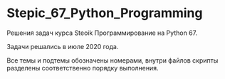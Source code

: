 # Stepic_67_Python_Programming
Решения задач курса Steoik Программирование на Python 67.

Задачи решались в июле 2020 года.

Все темы и подтемы обозначены номерами, внутри файлов скрипты разделены соответственно порядку выполнения.

